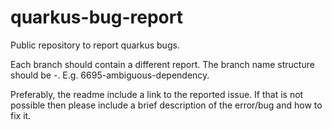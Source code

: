 # quarkus-bug-report
Public repository to report quarkus bugs.

Each branch should contain a different report. The branch name structure should be <quarkus-issue-number>-<error-thrown>. E.g. 6695-ambiguous-dependency.

Preferably, the readme include a link to the reported issue.
If that is not possible then please include a brief description of the error/bug 
and how to fix it.

